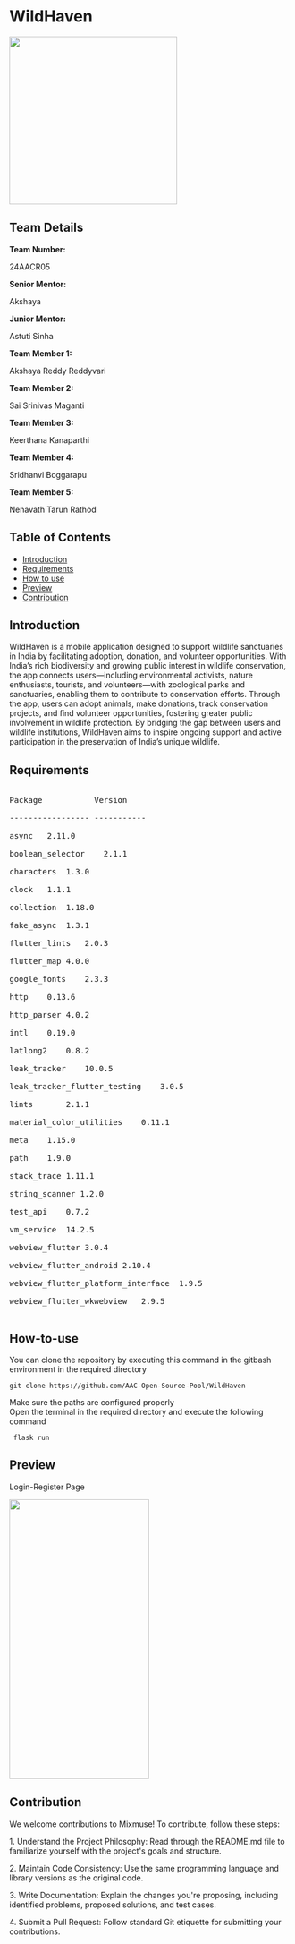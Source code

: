 # WildHaven
<div align="left" >
  <img src="https://i.imgur.com/IrEbutC_d.webp?maxwidth=760&fidelity=grand" width="300px" height = "300px">
</div>
<h2>Team Details</h2>
<b>Team Number: </b><p>24AACR05</p>
<b>Senior Mentor:</b><p> Akshaya</p>
<b>Junior Mentor:</b><p> Astuti Sinha</p>
<b>Team Member 1:</b><p> Akshaya Reddy Reddyvari</p>
<b>Team Member 2:</b><p>Sai Srinivas Maganti</p>
<b>Team Member 3:</b><p>Keerthana Kanaparthi </p>
<b>Team Member 4:</b><p>Sridhanvi Boggarapu </p>
<b>Team Member 5:</b><p> Nenavath Tarun Rathod </p>



## Table of Contents
- [Introduction](#introduction) <br>
- [Requirements](#requirements) <br>
- [How to use](#How-to-use) <br>
- [Preview](#previews)
- [Contribution](#contribution)

  
<h2>Introduction</h2>
<p> 
               WildHaven is a mobile application designed to support wildlife sanctuaries in India by facilitating adoption, donation, and volunteer opportunities. With India’s rich biodiversity and growing public interest in wildlife conservation, the app connects users—including environmental activists, nature enthusiasts, tourists, and volunteers—with zoological parks and sanctuaries, enabling them to contribute to conservation efforts. Through the app, users can adopt animals, make donations, track conservation projects, and find volunteer opportunities, fostering greater public involvement in wildlife protection. By bridging the gap between users and wildlife institutions, WildHaven aims to inspire ongoing support and active participation in the preservation of India’s unique wildlife.
</p>


<h2>Requirements</h2>

<pre> 
Package           Version<br />
----------------- -----------<br />
async	2.11.0 <br />
boolean_selector	2.1.1 <br />
characters	1.3.0 <br />
clock	1.1.1<br />
collection	1.18.0 <br />
fake_async	1.3.1 <br />
flutter_lints	2.0.3<br />
flutter_map	4.0.0 <br />
google_fonts	2.3.3 <br />
http	0.13.6 <br />
http_parser	4.0.2<br />
intl	0.19.0<br />
latlong2	0.8.2<br />
leak_tracker	10.0.5<br />
leak_tracker_flutter_testing	3.0.5 <br />
lints		2.1.1<br/
matcher	0.12.16+1<br />
material_color_utilities	0.11.1 <br />
meta	1.15.0<br />
path	1.9.0 <br />
stack_trace	1.11.1<br />
string_scanner 1.2.0 <br />
test_api	0.7.2 <br />
vm_service	14.2.5 <br />
webview_flutter	3.0.4<br />
webview_flutter_android	2.10.4 <br />
webview_flutter_platform_interface	1.9.5<br />
webview_flutter_wkwebview	2.9.5 <br />
</pre>


<h2>How-to-use</h2>
<p>You can clone the repository by executing this command in the gitbash environment in the required directory </p>

```terminal
git clone https://github.com/AAC-Open-Source-Pool/WildHaven
```
  
<p> Make sure the paths are configured properly <br>
  Open the terminal in the required directory and execute the following command
</p>

  ```terminal
   flask run
```
  
  
<!-- <p>Wait for the development server to deploy and open  <a href="http://127.0.0.1:5000">Local Host</a></p> 
 -->


<h2>Preview</h2>
<p>Login-Register Page </p>
<img src ="https://i.imgur.com/xrm5CmK_d.webp?maxwidth=760&fidelity=grand" width = "250px" height = "500px">

## Contribution
We welcome contributions to Mixmuse! To contribute, follow these steps:

1.⁠ ⁠Understand the Project Philosophy:
Read through the README.md file to familiarize yourself with the project's goals and structure.

2.⁠ ⁠Maintain Code Consistency:
Use the same programming language and library versions as the original code.

3.⁠ ⁠Write Documentation:
Explain the changes you're proposing, including identified problems, proposed solutions, and test cases.

4.⁠ ⁠Submit a Pull Request:
Follow standard Git etiquette for submitting your contributions.
